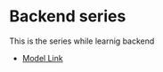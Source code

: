 # Backend series

This is the series while learnig backend
- [Model Link](https://app.eraser.io/workspace/YtPqZ1VogxGy1jzIDkzj?origin=share)